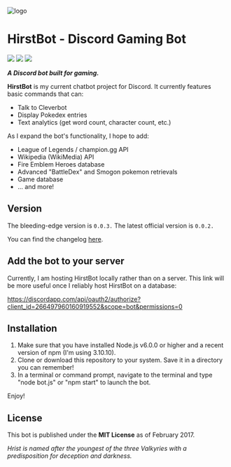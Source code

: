 ![logo](http://i.imgur.com/3tdW8WW.png)
# HirstBot - Discord Gaming Bot

[<img src=https://img.shields.io/badge/discord.js-v11.x-yellow.svg>](http://discordjs.readthedocs.io/en/8.2.0/) [<img src=https://img.shields.io/badge/node-v6.x-brightgreen.svg>](https://nodejs.org/dist/latest-v4.x/docs/api/) <img src=https://img.shields.io/npm/l/express.svg>

_**A Discord bot built for gaming.**_

**HirstBot** is my current chatbot project for Discord. It currently features basic commands that can:

* Talk to Cleverbot
* Display Pokedex entries
* Text analytics (get word count, character count, etc.)

As I expand the bot's functionality, I hope to add:

* League of Legends / champion.gg API
* Wikipedia (WikiMedia) API
* Fire Emblem Heroes database
* Advanced "BattleDex" and Smogon pokemon retrievals
* Game database
* ... and more!

## Version

The bleeding-edge version is `0.0.3.`
The latest official version is `0.0.2.`

You can find the changelog [here](https://github.com/Oasiris/HristBot/wiki/Changelog).

## Add the bot to your server

Currently, I am hosting HirstBot locally rather than on a server. This link will be more useful once I reliably host HirstBot on a database:

https://discordapp.com/api/oauth2/authorize?client_id=266497960160919552&scope=bot&permissions=0

## Installation

1. Make sure that you have installed Node.js v6.0.0 or higher and a recent version of npm (I'm using 3.10.10).
2. Clone or download this repository to your system. Save it in a directory you can remember!
3. In a terminal or command prompt, navigate to the terminal and type "node bot.js" or "npm start" to launch the bot.

Enjoy!

## License

This bot is published under the **MIT License** as of February 2017.

*Hrist is named after the youngest of the three Valkyries with a predisposition for deception and darkness.*
